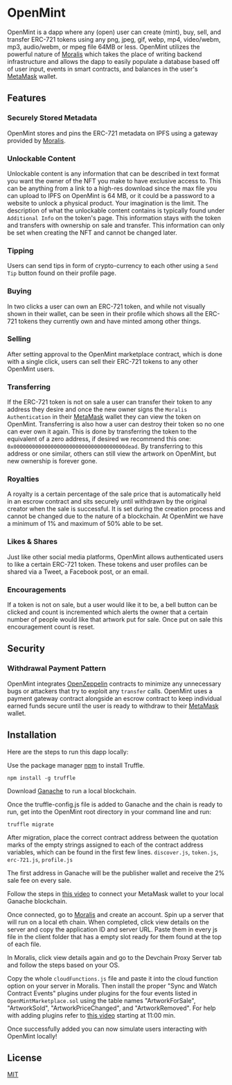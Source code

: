 # OpenMint

OpenMint is a dapp where any (open) user can create (mint), buy, sell, and transfer ERC-721 tokens using any png, jpeg, gif, webp, mp4, video/webm, mp3, audio/webm, or mpeg file 64MB or less.  OpenMint utilizes the powerful nature of [Moralis](https://moralis.io/) which takes the place of writing backend infrastructure and allows the dapp to easily populate a database based off of user input, events in smart contracts, and balances in the user's [MetaMask](https://metamask.io/) wallet.

## Features

### Securely Stored Metadata
OpenMint stores and pins the ERC-721 metadata on IPFS using a gateway provided by [Moralis](https://moralis.io/).

### Unlockable Content
Unlockable content is any information that can be described in text format you want the owner of the NFT you make to have exclusive access to.  This can be anything from a link to a high-res download since the max file you can upload to IPFS on OpenMint is 64 MB, or it could be a password to a website to unlock a physical product. Your imagination is the limit. The description of what the unlockable content contains is typically found under `Additional Info` on the token's page. This information stays with the token and transfers with ownership on sale and transfer. This information can only be set when creating the NFT and cannot be changed later.
### Tipping
Users can send tips in form of crypto-currency to each other using a `Send Tip` button found on their profile page.
### Buying
In two clicks a user can own an ERC-721 token, and while not visually shown in their wallet, can be seen in their profile which shows all the ERC-721 tokens they currently own and have minted among other things.

### Selling
After setting approval to the OpenMint marketplace contract, which is done with a single click, users can sell their ERC-721 tokens to any other OpenMint users.

### Transferring
If the ERC-721 token is not on sale a user can transfer their token to any address they desire and once the new owner signs the `Moralis Authentication` in their [MetaMask](https://metamask.io/) wallet they can view the token on OpenMint.  Transferring is also how a user can destroy their token so no one can ever own it again. This is done by transferring the token to the equivalent of a zero address, if desired we recommend this one: `0x000000000000000000000000000000000000dead`. By transferring to this address or one similar, others can still view the artwork on OpenMint, but new ownership is forever gone.

### Royalties
A royalty is a certain percentage of the sale price that is automatically held in an escrow contract and sits securely until withdrawn by the original creator when the sale is successful. It is set during the creation process and cannot be changed due to the nature of a blockchain. At OpenMint we have a minimum of 1% and maximum of 50% able to be set.

### Likes & Shares
Just like other social media platforms, OpenMint allows authenticated users to like a certain ERC-721 token. These tokens and user profiles can be shared via a Tweet, a Facebook post, or an email.

### Encouragements
If a token is not on sale, but a user would like it to be, a bell button can be clicked and count is incremented which alerts the owner that a certain number of people would like that artwork put for sale.  Once put on sale this encouragement count is reset.

## Security
### Withdrawal Payment Pattern

OpenMint integrates [OpenZeppelin](https://openzeppelin.com/contracts/) contracts to minimize any unnecessary bugs or attackers that try to exploit any `transfer` calls.  OpenMint uses a payment gateway contract alongside an escrow contract to keep individual earned funds secure until the user is ready to withdraw to their [MetaMask](https://metamask.io/) wallet.

## Installation
Here are the steps to run this dapp locally:

Use the package manager [npm](https://www.npmjs.com/) to install Truffle.

```
npm install -g truffle
```

Download [Ganache](https://www.trufflesuite.com/ganache) to run a local blockchain.

Once the truffle-config.js file is added to Ganache and the chain is ready to run, get into the OpenMint root directory in your command line and run:
```
truffle migrate
```
After migration, place the correct contract address between the quotation marks of the empty strings assigned to each of the contract address variables, which can be found in the first few lines. `discover.js`, `token.js`, `erc-721.js`, `profile.js`

The first address in Ganache will be the publisher wallet and receive the 2% sale fee on every sale.

Follow the steps in [this video](https://www.youtube.com/watch?v=nUEBAS5r4Og) to connect your MetaMask wallet to your local Ganache blockchain.

Once connected, go to [Moralis](https://moralis.io/) and create an account. Spin up a server that will run on a local eth chain.
When completed, click view details on the server and copy the application ID and server URL. Paste them in every js file in the client folder that has a empty slot ready for them found at the top of each file.

In Moralis, click view details again and go to the Devchain Proxy Server tab and follow the steps based on your OS.

Copy the whole `cloudFunctions.js` file and paste it into the cloud function option on your server in Moralis. Then install the proper "Sync and Watch Contract Events" plugins under plugins for the four events listed in `OpenMintMarketplace.sol` using the table names "ArtworkForSale", "ArtworkSold", "ArtworkPriceChanged", and "ArtworkRemoved". For help with adding plugins refer to [this video](https://www.youtube.com/watch?v=zn7_AYf_28E&t=819s) starting at 11:00 min.

Once successfully added you can now simulate users interacting with OpenMint locally!

## License
[MIT](https://github.com/Ty-Sir/OpenMint/blob/main/LICENSE)
